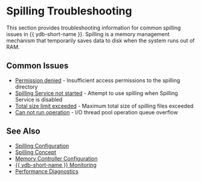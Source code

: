 # Spilling Troubleshooting

This section provides troubleshooting information for common spilling issues in {{ ydb-short-name }}. Spilling is a memory management mechanism that temporarily saves data to disk when the system runs out of RAM.

## Common Issues

- [Permission denied](permission-denied.md) - Insufficient access permissions to the spilling directory
- [Spilling Service not started](service-not-started.md) - Attempt to use spilling when Spilling Service is disabled
- [Total size limit exceeded](total-size-limit-exceeded.md) - Maximum total size of spilling files exceeded
- [Can not run operation](can-not-run-operation.md) - I/O thread pool operation queue overflow

## See Also

- [Spilling Configuration](../../reference/configuration/spilling.md)
- [Spilling Concept](../../concepts/spilling.md)
- [Memory Controller Configuration](../../reference/configuration/index.html#memory-controller)
- [{{ ydb-short-name }} Monitoring](../../devops/observability/monitoring.md)
- [Performance Diagnostics](../performance/index.md)
